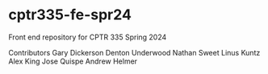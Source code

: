 # cptr335-fe-spr24
Front end repository for CPTR 335 Spring 2024

Contributors
Gary Dickerson
Denton Underwood
Nathan Sweet
Linus Kuntz
Alex King
Jose Quispe
Andrew Helmer
